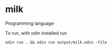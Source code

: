 # milk
Programming language

To run, with odin installed run 
```declarative
odin run . && odin run output/milk.odin -file
```